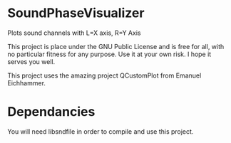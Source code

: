 # SoundPhaseVisualizer

Plots sound channels with L=X axis, R=Y Axis

This project is place under the GNU Public License and is free for all, with no particular fitness for any purpose.  Use it at your own risk.  I hope it serves you well.

This project uses the amazing project QCustomPlot from Emanuel Eichhammer.

# Dependancies
You will need libsndfile in order to compile and use this project.


